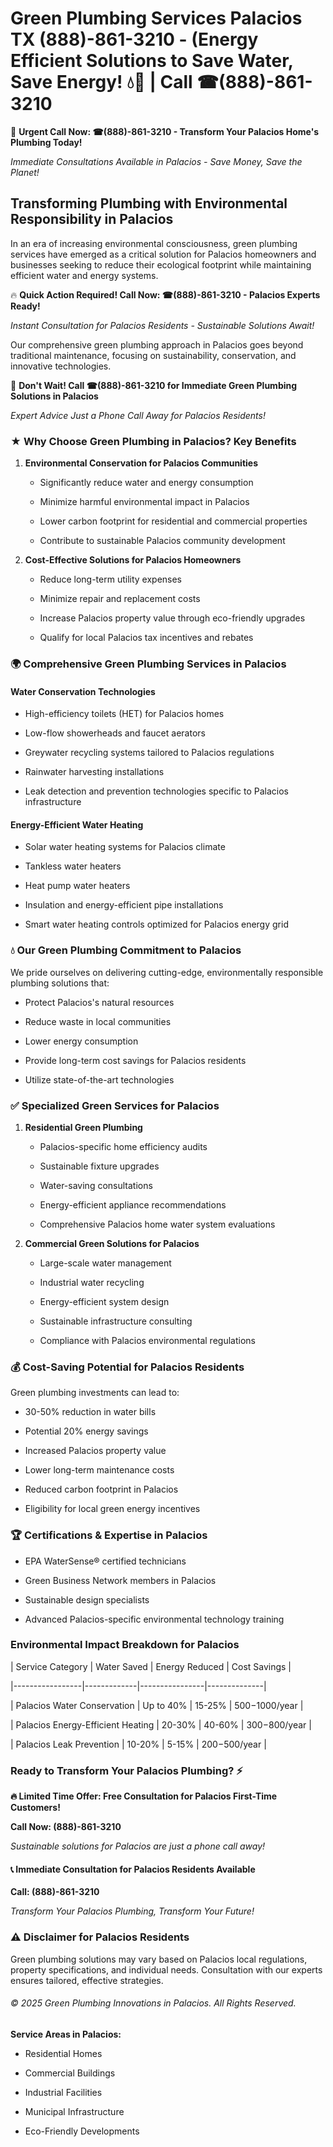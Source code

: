 # Green Plumbing Services Palacios TX (888)-861-3210 - (Energy Efficient Solutions to Save Water, Save Energy! 💧🌿 | Call ☎(888)-861-3210

🚨 **Urgent Call Now: ☎(888)-861-3210 - Transform Your Palacios Home's Plumbing Today!**
*Immediate Consultations Available in Palacios - Save Money, Save the Planet!*

## Transforming Plumbing with Environmental Responsibility in Palacios

In an era of increasing environmental consciousness, green plumbing services have emerged as a critical solution for Palacios homeowners and businesses seeking to reduce their ecological footprint while maintaining efficient water and energy systems. 

🔥 **Quick Action Required! Call Now: ☎(888)-861-3210 - Palacios Experts Ready!**
*Instant Consultation for Palacios Residents - Sustainable Solutions Await!*

Our comprehensive green plumbing approach in Palacios goes beyond traditional maintenance, focusing on sustainability, conservation, and innovative technologies.

🚨 **Don't Wait! Call ☎(888)-861-3210 for Immediate Green Plumbing Solutions in Palacios**
*Expert Advice Just a Phone Call Away for Palacios Residents!*

### ★ Why Choose Green Plumbing in Palacios? Key Benefits

1. **Environmental Conservation for Palacios Communities** 
   - Significantly reduce water and energy consumption
   - Minimize harmful environmental impact in Palacios
   - Lower carbon footprint for residential and commercial properties
   - Contribute to sustainable Palacios community development

2. **Cost-Effective Solutions for Palacios Homeowners** 
   - Reduce long-term utility expenses
   - Minimize repair and replacement costs
   - Increase Palacios property value through eco-friendly upgrades
   - Qualify for local Palacios tax incentives and rebates

### 🌍 Comprehensive Green Plumbing Services in Palacios

#### Water Conservation Technologies
- High-efficiency toilets (HET) for Palacios homes
- Low-flow showerheads and faucet aerators
- Greywater recycling systems tailored to Palacios regulations
- Rainwater harvesting installations
- Leak detection and prevention technologies specific to Palacios infrastructure

#### Energy-Efficient Water Heating
- Solar water heating systems for Palacios climate
- Tankless water heaters
- Heat pump water heaters
- Insulation and energy-efficient pipe installations
- Smart water heating controls optimized for Palacios energy grid

### 💧 Our Green Plumbing Commitment to Palacios

We pride ourselves on delivering cutting-edge, environmentally responsible plumbing solutions that:
- Protect Palacios's natural resources
- Reduce waste in local communities
- Lower energy consumption
- Provide long-term cost savings for Palacios residents
- Utilize state-of-the-art technologies

### ✅ Specialized Green Services for Palacios

1. **Residential Green Plumbing**
   - Palacios-specific home efficiency audits
   - Sustainable fixture upgrades
   - Water-saving consultations
   - Energy-efficient appliance recommendations
   - Comprehensive Palacios home water system evaluations

2. **Commercial Green Solutions for Palacios**
   - Large-scale water management
   - Industrial water recycling
   - Energy-efficient system design
   - Sustainable infrastructure consulting
   - Compliance with Palacios environmental regulations

### 💰 Cost-Saving Potential for Palacios Residents

Green plumbing investments can lead to:
- 30-50% reduction in water bills
- Potential 20% energy savings
- Increased Palacios property value
- Lower long-term maintenance costs
- Reduced carbon footprint in Palacios
- Eligibility for local green energy incentives

### 🏆 Certifications & Expertise in Palacios

- EPA WaterSense® certified technicians
- Green Business Network members in Palacios
- Sustainable design specialists
- Advanced Palacios-specific environmental technology training

### Environmental Impact Breakdown for Palacios

| Service Category | Water Saved | Energy Reduced | Cost Savings |
|-----------------|-------------|----------------|--------------|
| Palacios Water Conservation | Up to 40% | 15-25% | $500-$1000/year |
| Palacios Energy-Efficient Heating | 20-30% | 40-60% | $300-$800/year |
| Palacios Leak Prevention | 10-20% | 5-15% | $200-$500/year |

### Ready to Transform Your Palacios Plumbing? ⚡

**🔥 Limited Time Offer: Free Consultation for Palacios First-Time Customers!**

**Call Now: (888)-861-3210**
*Sustainable solutions for Palacios are just a phone call away!*

#### 📞 Immediate Consultation for Palacios Residents Available

**Call: (888)-861-3210**
*Transform Your Palacios Plumbing, Transform Your Future!*

### ⚠️ Disclaimer for Palacios Residents

Green plumbing solutions may vary based on Palacios local regulations, property specifications, and individual needs. Consultation with our experts ensures tailored, effective strategies.

###### © 2025 Green Plumbing Innovations in Palacios. All Rights Reserved.

**Service Areas in Palacios:** 
- Residential Homes
- Commercial Buildings
- Industrial Facilities
- Municipal Infrastructure
- Eco-Friendly Developments